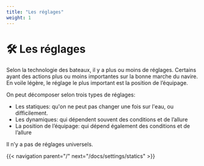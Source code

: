```yaml
---
title: "Les réglages"
weight: 1
---
```

# 🛠 Les réglages

Selon la technologie des bateaux, il y a plus ou moins de réglages. Certains ayant des actions plus ou moins importantes sur la bonne marche du navire. En voile légère, le réglage le plus important est la position de l’équipage.

On peut décomposer selon trois types de réglages:

* Les statiques: qu'on ne peut pas changer une fois sur l'eau, ou difficilement.
* Les dynamiques: qui dépendent souvent des conditions et de l’allure
* La position de l’équipage: qui dépend également des conditions et de l’allure

Il n’y a pas de réglages universels.

{{< navigation parent="/" next="/docs/settings/statics" >}}
